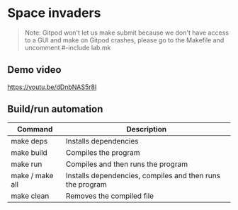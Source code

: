 # Space invaders

>Note: Gitpod won't let us make submit because we don't have access to a GUI and make on Gitpod crashes, please go to the Makefile and uncomment #-include lab.mk

## Demo video
<https://youtu.be/dDnbNAS5r8I>

## Build/run automation
| Command | Description |
| ------ | ------ |
| make deps | Installs dependencies |
| make build | Compiles the program |
| make run | Compiles and then runs the program |
| make / make all | Installs dependencies, compiles and then runs the program |
| make clean | Removes the compiled file |
